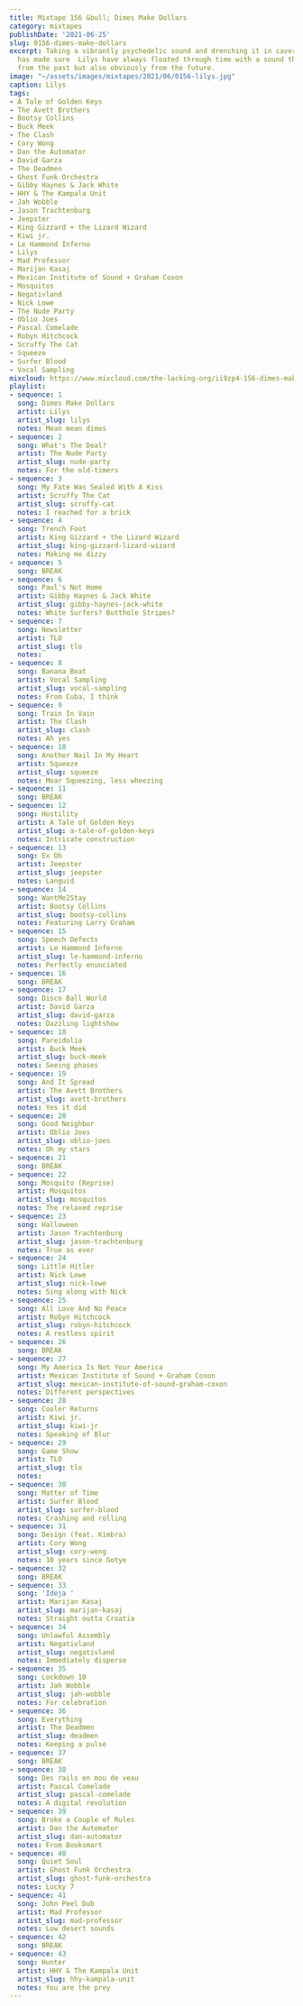 ```yaml
---
title: Mixtape 156 &bull; Dimes Make Dollars
category: mixtapes
publishDate: '2021-06-25'
slug: 0156-dimes-make-dollars
excerpt: Taking a vibrantly psychedelic sound and drenching it in cavernous production
  has made sure  Lilys have always floated through time with a sound that is clearly
  from the past but also obviously from the future.
image: "~/assets/images/mixtapes/2021/06/0156-lilys.jpg"
caption: Lilys
tags:
- A Tale of Golden Keys
- The Avett Brothers
- Bootsy Collins
- Buck Meek
- The Clash
- Cory Wong
- Dan the Automator
- David Garza
- The Deadmen
- Ghost Funk Orchestra
- Gibby Haynes & Jack White
- HHY & The Kampala Unit
- Jah Wobble
- Jason Trachtenburg
- Jeepster
- King Gizzard + the Lizard Wizard
- Kiwi jr.
- Le Hammond Inferno
- Lilys
- Mad Professor
- Marijan Kasaj
- Mexican Institute of Sound + Graham Coxon
- Mosquitos
- Negativland
- Nick Lowe
- The Nude Party
- Oblio Joes
- Pascal Comelade
- Robyn Hitchcock
- Scruffy The Cat
- Squeeze
- Surfer Blood
- Vocal Sampling
mixcloud: https://www.mixcloud.com/the-lacking-org/ii9zp4-156-dimes-make-dollars/
playlist:
- sequence: 1
  song: Dimes Make Dollars
  artist: Lilys
  artist_slug: lilys
  notes: Mean mean dimes
- sequence: 2
  song: What's The Deal?
  artist: The Nude Party
  artist_slug: nude-party
  notes: For the old-timers
- sequence: 3
  song: My Fate Was Sealed With A Kiss
  artist: Scruffy The Cat
  artist_slug: scruffy-cat
  notes: I reached for a brick
- sequence: 4
  song: Trench Foot
  artist: King Gizzard + the Lizard Wizard
  artist_slug: king-gizzard-lizard-wizard
  notes: Making me dizzy
- sequence: 5
  song: BREAK
- sequence: 6
  song: Paul's Not Home
  artist: Gibby Haynes & Jack White
  artist_slug: gibby-haynes-jack-white
  notes: White Surfers? Butthole Stripes?
- sequence: 7
  song: Newsletter
  artist: TLO
  artist_slug: tlo
  notes:
- sequence: 8
  song: Banana Boat
  artist: Vocal Sampling
  artist_slug: vocal-sampling
  notes: From Cuba, I think
- sequence: 9
  song: Train In Vain
  artist: The Clash
  artist_slug: clash
  notes: Ah yes
- sequence: 10
  song: Another Nail In My Heart
  artist: Squeeze
  artist_slug: squeeze
  notes: Moar Squeezing, less wheezing
- sequence: 11
  song: BREAK
- sequence: 12
  song: Hostility
  artist: A Tale of Golden Keys
  artist_slug: a-tale-of-golden-keys
  notes: Intricate construction
- sequence: 13
  song: Ex Oh
  artist: Jeepster
  artist_slug: jeepster
  notes: Languid
- sequence: 14
  song: WantMe2Stay
  artist: Bootsy Collins
  artist_slug: bootsy-collins
  notes: Featuring Larry Graham
- sequence: 15
  song: Speech Defects
  artist: Le Hammond Inferno
  artist_slug: le-hammond-inferno
  notes: Perfectly enunciated
- sequence: 16
  song: BREAK
- sequence: 17
  song: Disco Ball World
  artist: David Garza
  artist_slug: david-garza
  notes: Dazzling lightshow
- sequence: 18
  song: Pareidolia
  artist: Buck Meek
  artist_slug: buck-meek
  notes: Seeing phases
- sequence: 19
  song: And It Spread
  artist: The Avett Brothers
  artist_slug: avett-brothers
  notes: Yes it did
- sequence: 20
  song: Good Neighbor
  artist: Oblio Joes
  artist_slug: oblio-joes
  notes: Oh my stars
- sequence: 21
  song: BREAK
- sequence: 22
  song: Mosquito (Reprise)
  artist: Mosquitos
  artist_slug: mosquitos
  notes: The relaxed reprise
- sequence: 23
  song: Halloween
  artist: Jason Trachtenburg
  artist_slug: jason-trachtenburg
  notes: True as ever
- sequence: 24
  song: Little Hitler
  artist: Nick Lowe
  artist_slug: nick-lowe
  notes: Sing along with Nick
- sequence: 25
  song: All Love And No Peace
  artist: Robyn Hitchcock
  artist_slug: robyn-hitchcock
  notes: A restless spirit
- sequence: 26
  song: BREAK
- sequence: 27
  song: My America Is Not Your America
  artist: Mexican Institute of Sound + Graham Coxon
  artist_slug: mexican-institute-of-sound-graham-coxon
  notes: Different perspectives
- sequence: 28
  song: Cooler Returns
  artist: Kiwi jr.
  artist_slug: kiwi-jr
  notes: Speaking of Blur
- sequence: 29
  song: Game Show
  artist: TLO
  artist_slug: tlo
  notes:
- sequence: 30
  song: Matter of Time
  artist: Surfer Blood
  artist_slug: surfer-blood
  notes: Crashing and rolling
- sequence: 31
  song: Design (feat. Kimbra)
  artist: Cory Wong
  artist_slug: cory-wong
  notes: 10 years since Gotye
- sequence: 32
  song: BREAK
- sequence: 33
  song: 'Ideja '
  artist: Marijan Kasaj
  artist_slug: marijan-kasaj
  notes: Straight outta Croatia
- sequence: 34
  song: Unlawful Assembly
  artist: Negativland
  artist_slug: negativland
  notes: Immediately disperse
- sequence: 35
  song: Lockdown 10
  artist: Jah Wobble
  artist_slug: jah-wobble
  notes: For celebration
- sequence: 36
  song: Everything
  artist: The Deadmen
  artist_slug: deadmen
  notes: Keeping a pulse
- sequence: 37
  song: BREAK
- sequence: 38
  song: Des rails en mou de veau
  artist: Pascal Comelade
  artist_slug: pascal-comelade
  notes: A digital revolution
- sequence: 39
  song: Broke a Couple of Rules
  artist: Dan the Automator
  artist_slug: dan-automator
  notes: From Booksmart
- sequence: 40
  song: Quiet Soul
  artist: Ghost Funk Orchestra
  artist_slug: ghost-funk-orchestra
  notes: Lucky 7
- sequence: 41
  song: John Peel Dub
  artist: Mad Professor
  artist_slug: mad-professor
  notes: Low desert sounds
- sequence: 42
  song: BREAK
- sequence: 43
  song: Hunter
  artist: HHY & The Kampala Unit
  artist_slug: hhy-kampala-unit
  notes: You are the prey
---
```


